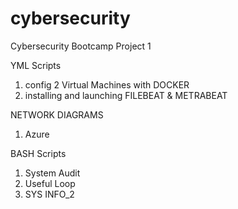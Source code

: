 # cybersecurity
Cybersecurity Bootcamp Project 1

YML Scripts
  1) config 2 Virtual Machines with DOCKER
  2) installing and launching FILEBEAT & METRABEAT 
 
NETWORK DIAGRAMS
  1) Azure
  
BASH Scripts
  1) System Audit
  2) Useful Loop
  3) SYS INFO_2





